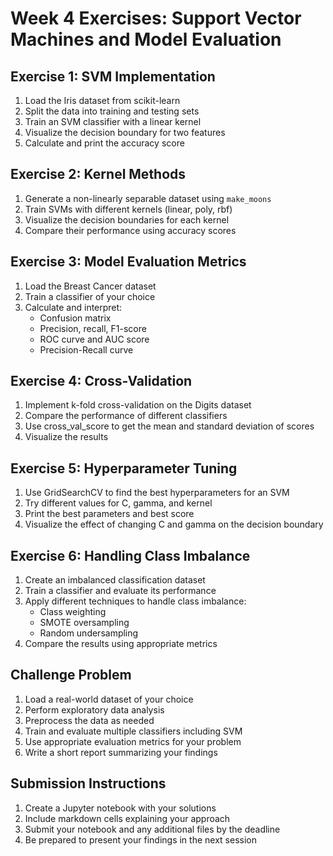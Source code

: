 # Week 4 Exercises: Support Vector Machines and Model Evaluation

## Exercise 1: SVM Implementation

1. Load the Iris dataset from scikit-learn
2. Split the data into training and testing sets
3. Train an SVM classifier with a linear kernel
4. Visualize the decision boundary for two features
5. Calculate and print the accuracy score

## Exercise 2: Kernel Methods

1. Generate a non-linearly separable dataset using `make_moons`
2. Train SVMs with different kernels (linear, poly, rbf)
3. Visualize the decision boundaries for each kernel
4. Compare their performance using accuracy scores

## Exercise 3: Model Evaluation Metrics

1. Load the Breast Cancer dataset
2. Train a classifier of your choice
3. Calculate and interpret:
   - Confusion matrix
   - Precision, recall, F1-score
   - ROC curve and AUC score
   - Precision-Recall curve

## Exercise 4: Cross-Validation

1. Implement k-fold cross-validation on the Digits dataset
2. Compare the performance of different classifiers
3. Use cross_val_score to get the mean and standard deviation of scores
4. Visualize the results

## Exercise 5: Hyperparameter Tuning

1. Use GridSearchCV to find the best hyperparameters for an SVM
2. Try different values for C, gamma, and kernel
3. Print the best parameters and best score
4. Visualize the effect of changing C and gamma on the decision boundary

## Exercise 6: Handling Class Imbalance

1. Create an imbalanced classification dataset
2. Train a classifier and evaluate its performance
3. Apply different techniques to handle class imbalance:
   - Class weighting
   - SMOTE oversampling
   - Random undersampling
4. Compare the results using appropriate metrics

## Challenge Problem

1. Load a real-world dataset of your choice
2. Perform exploratory data analysis
3. Preprocess the data as needed
4. Train and evaluate multiple classifiers including SVM
5. Use appropriate evaluation metrics for your problem
6. Write a short report summarizing your findings

## Submission Instructions

1. Create a Jupyter notebook with your solutions
2. Include markdown cells explaining your approach
3. Submit your notebook and any additional files by the deadline
4. Be prepared to present your findings in the next session
